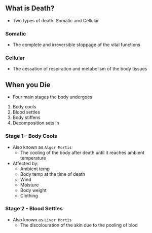 ## What is Death?
- Two types of death: Somatic and Cellular

### Somatic
- The complete and irreversible stoppage of the vital functions

### Cellular
- The cessation of respiration and metabolism of the body tissues

## When you Die
- Four main stages the body undergoes

1. Body cools
2. Blood settles
3. Body stiffens
4. Decomposition sets in

### Stage 1 - Body Cools
- Also known as `Algor Mortis`
	- The cooling of the body after death until it reaches ambient temperature
- Affected by:
	- Ambient temp
	- Body temp at the time of death
	- Wind
	- Moisture
	- Body weight
	- Clothing

### Stage 2 - Blood Settles
- Also known as `Livor Mortis`
	- The discolouration of the skin due to the pooling of blod
